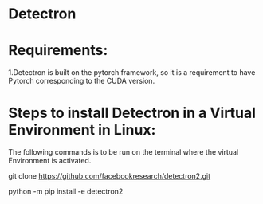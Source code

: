 # Detectron
# Requirements:
1.Detectron is built on the pytorch framework, so it is a requirement to have Pytorch corresponding to the CUDA version.

# Steps to install Detectron in a Virtual Environment in Linux:

The following commands is to be run on the terminal where the virtual Environment is activated.

git clone https://github.com/facebookresearch/detectron2.git

python -m pip install -e detectron2
